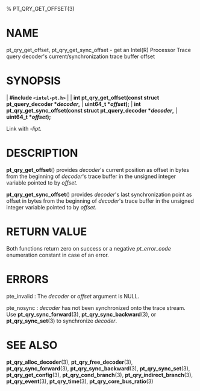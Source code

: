 % PT_QRY_GET_OFFSET(3)

<!---
 ! Copyright (C) 2015-2025 Intel Corporation
 ! SPDX-License-Identifier: BSD-3-Clause
 !
 ! Redistribution and use in source and binary forms, with or without
 ! modification, are permitted provided that the following conditions are met:
 !
 !  * Redistributions of source code must retain the above copyright notice,
 !    this list of conditions and the following disclaimer.
 !  * Redistributions in binary form must reproduce the above copyright notice,
 !    this list of conditions and the following disclaimer in the documentation
 !    and/or other materials provided with the distribution.
 !  * Neither the name of Intel Corporation nor the names of its contributors
 !    may be used to endorse or promote products derived from this software
 !    without specific prior written permission.
 !
 ! THIS SOFTWARE IS PROVIDED BY THE COPYRIGHT HOLDERS AND CONTRIBUTORS "AS IS"
 ! AND ANY EXPRESS OR IMPLIED WARRANTIES, INCLUDING, BUT NOT LIMITED TO, THE
 ! IMPLIED WARRANTIES OF MERCHANTABILITY AND FITNESS FOR A PARTICULAR PURPOSE
 ! ARE DISCLAIMED. IN NO EVENT SHALL THE COPYRIGHT OWNER OR CONTRIBUTORS BE
 ! LIABLE FOR ANY DIRECT, INDIRECT, INCIDENTAL, SPECIAL, EXEMPLARY, OR
 ! CONSEQUENTIAL DAMAGES (INCLUDING, BUT NOT LIMITED TO, PROCUREMENT OF
 ! SUBSTITUTE GOODS OR SERVICES; LOSS OF USE, DATA, OR PROFITS; OR BUSINESS
 ! INTERRUPTION) HOWEVER CAUSED AND ON ANY THEORY OF LIABILITY, WHETHER IN
 ! CONTRACT, STRICT LIABILITY, OR TORT (INCLUDING NEGLIGENCE OR OTHERWISE)
 ! ARISING IN ANY WAY OUT OF THE USE OF THIS SOFTWARE, EVEN IF ADVISED OF THE
 ! POSSIBILITY OF SUCH DAMAGE.
 !-->

# NAME

pt_qry_get_offset, pt_qry_get_sync_offset - get an Intel(R) Processor Trace
query decoder's current/synchronization trace buffer offset


# SYNOPSIS

| **\#include `<intel-pt.h>`**
|
| **int pt_qry_get_offset(const struct pt_query_decoder \**decoder*,**
|                       **uint64_t \**offset*);**
| **int pt_qry_get_sync_offset(const struct pt_query_decoder \**decoder*,**
|                            **uint64_t \**offset*);**

Link with *-lipt*.


# DESCRIPTION

**pt_qry_get_offset**() provides *decoder*'s current position as offset in bytes
from the beginning of *decoder*'s trace buffer in the unsigned integer variable
pointed to by *offset*.

**pt_qry_get_sync_offset**() provides *decoder*'s last synchronization point as
offset in bytes from the beginning of *decoder*'s trace buffer in the unsigned
integer variable pointed to by *offset*.


# RETURN VALUE

Both functions return zero on success or a negative *pt_error_code* enumeration
constant in case of an error.


# ERRORS

pte_invalid
:   The *decoder* or *offset* argument is NULL.

pte_nosync
:   *decoder* has not been synchronized onto the trace stream.  Use
    **pt_qry_sync_forward**(3), **pt_qry_sync_backward**(3), or
    **pt_qry_sync_set**(3) to synchronize *decoder*.


# SEE ALSO

**pt_qry_alloc_decoder**(3), **pt_qry_free_decoder**(3),
**pt_qry_sync_forward**(3), **pt_qry_sync_backward**(3),
**pt_qry_sync_set**(3), **pt_qry_get_config**(3), **pt_qry_cond_branch**(3),
**pt_qry_indirect_branch**(3), **pt_qry_event**(3), **pt_qry_time**(3),
**pt_qry_core_bus_ratio**(3)
